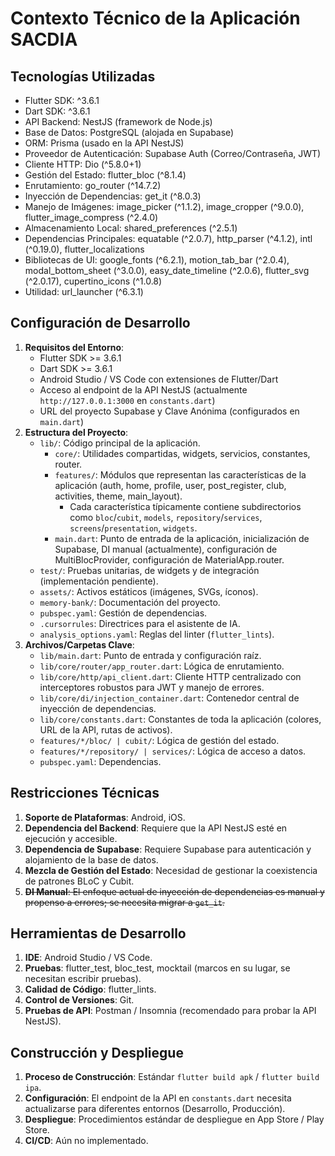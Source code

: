 # Contexto Técnico de la Aplicación SACDIA

## Tecnologías Utilizadas
- Flutter SDK: ^3.6.1
- Dart SDK: ^3.6.1
- API Backend: NestJS (framework de Node.js)
- Base de Datos: PostgreSQL (alojada en Supabase)
- ORM: Prisma (usado en la API NestJS)
- Proveedor de Autenticación: Supabase Auth (Correo/Contraseña, JWT)
- Cliente HTTP: Dio (^5.8.0+1)
- Gestión del Estado: flutter_bloc (^8.1.4)
- Enrutamiento: go_router (^14.7.2)
- Inyección de Dependencias: get_it (^8.0.3)
- Manejo de Imágenes: image_picker (^1.1.2), image_cropper (^9.0.0), flutter_image_compress (^2.4.0)
- Almacenamiento Local: shared_preferences (^2.5.1)
- Dependencias Principales: equatable (^2.0.7), http_parser (^4.1.2), intl (^0.19.0), flutter_localizations
- Bibliotecas de UI: google_fonts (^6.2.1), motion_tab_bar (^2.0.4), modal_bottom_sheet (^3.0.0), easy_date_timeline (^2.0.6), flutter_svg (^2.0.17), cupertino_icons (^1.0.8)
- Utilidad: url_launcher (^6.3.1)

## Configuración de Desarrollo
1. **Requisitos del Entorno**:
    * Flutter SDK >= 3.6.1
    * Dart SDK >= 3.6.1
    * Android Studio / VS Code con extensiones de Flutter/Dart
    * Acceso al endpoint de la API NestJS (actualmente `http://127.0.0.1:3000` en `constants.dart`)
    * URL del proyecto Supabase y Clave Anónima (configurados en `main.dart`)
2. **Estructura del Proyecto**:
    * `lib/`: Código principal de la aplicación.
        * `core/`: Utilidades compartidas, widgets, servicios, constantes, router.
        * `features/`: Módulos que representan las características de la aplicación (auth, home, profile, user, post_register, club, activities, theme, main_layout).
            * Cada característica típicamente contiene subdirectorios como `bloc`/`cubit`, `models`, `repository`/`services`, `screens`/`presentation`, `widgets`.
        * `main.dart`: Punto de entrada de la aplicación, inicialización de Supabase, DI manual (actualmente), configuración de MultiBlocProvider, configuración de MaterialApp.router.
    * `test/`: Pruebas unitarias, de widgets y de integración (implementación pendiente).
    * `assets/`: Activos estáticos (imágenes, SVGs, íconos).
    * `memory-bank/`: Documentación del proyecto.
    * `pubspec.yaml`: Gestión de dependencias.
    * `.cursorrules`: Directrices para el asistente de IA.
    * `analysis_options.yaml`: Reglas del linter (`flutter_lints`).
3. **Archivos/Carpetas Clave**:
    * `lib/main.dart`: Punto de entrada y configuración raíz.
    * `lib/core/router/app_router.dart`: Lógica de enrutamiento.
    * `lib/core/http/api_client.dart`: Cliente HTTP centralizado con interceptores robustos para JWT y manejo de errores.
    * `lib/core/di/injection_container.dart`: Contenedor central de inyección de dependencias.
    * `lib/core/constants.dart`: Constantes de toda la aplicación (colores, URL de la API, rutas de activos).
    * `features/*/bloc/ | cubit/`: Lógica de gestión del estado.
    * `features/*/repository/ | services/`: Lógica de acceso a datos.
    * `pubspec.yaml`: Dependencias.

## Restricciones Técnicas
1. **Soporte de Plataformas**: Android, iOS.
2. **Dependencia del Backend**: Requiere que la API NestJS esté en ejecución y accesible.
3. **Dependencia de Supabase**: Requiere Supabase para autenticación y alojamiento de la base de datos.
4. **Mezcla de Gestión del Estado**: Necesidad de gestionar la coexistencia de patrones BLoC y Cubit.
5. ~~**DI Manual**: El enfoque actual de inyección de dependencias es manual y propenso a errores; se necesita migrar a `get_it`.~~

## Herramientas de Desarrollo
1. **IDE**: Android Studio / VS Code.
2. **Pruebas**: flutter_test, bloc_test, mocktail (marcos en su lugar, se necesitan escribir pruebas).
3. **Calidad de Código**: flutter_lints.
4. **Control de Versiones**: Git.
5. **Pruebas de API**: Postman / Insomnia (recomendado para probar la API NestJS).

## Construcción y Despliegue
1. **Proceso de Construcción**: Estándar `flutter build apk` / `flutter build ipa`.
2. **Configuración**: El endpoint de la API en `constants.dart` necesita actualizarse para diferentes entornos (Desarrollo, Producción).
3. **Despliegue**: Procedimientos estándar de despliegue en App Store / Play Store.
4. **CI/CD**: Aún no implementado.